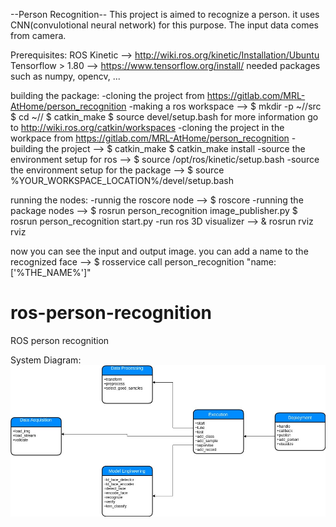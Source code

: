 --Person Recognition-- 
This project is aimed to recognize a person. it uses CNN(convulotional neural network) for this purpose. The input data comes from camera.

Prerequisites:
ROS Kinetic --> http://wiki.ros.org/kinetic/Installation/Ubuntu
Tensorflow > 1.80 --> https://www.tensorflow.org/install/
needed packages such as numpy, opencv, ...

building the package:
-cloning the project from https://gitlab.com/MRL-AtHome/person_recognition 
-making a ros workspace --> 
$ mkdir -p ~/<workspace-name>/src
$ cd ~/<workspace-name>/
$ catkin_make
$ source devel/setup.bash
for more information go to http://wiki.ros.org/catkin/workspaces
-cloning the project in the workpace from https://gitlab.com/MRL-AtHome/person_recognition
-building the project -->
$ catkin_make
$ catkin_make install
-source the environment setup for ros -->
$ source /opt/ros/kinetic/setup.bash 
-source the environment setup for the package -->
$ source %YOUR_WORKSPACE_LOCATION%/devel/setup.bash

running the nodes:
-runnig the roscore node -->
$ roscore
-running the package nodes -->
$ rosrun person_recognition image_publisher.py
$ rosrun person_recognition start.py
-run ros 3D visualizer -->
& rosrun rviz rviz

now you can see the input and output image.
you can add a name to the recognized face -->
$ rosservice call person_recognition "name:['%THE_NAME%']"

# ros-person-recognition
ROS person recognition

System Diagram:
![picture](documentation/system_diagram.jpg)